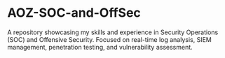 # AOZ-SOC-and-OffSec
A repository showcasing my skills and experience in Security Operations (SOC) and Offensive Security. Focused on real-time log analysis, SIEM management, penetration testing, and vulnerability assessment.
